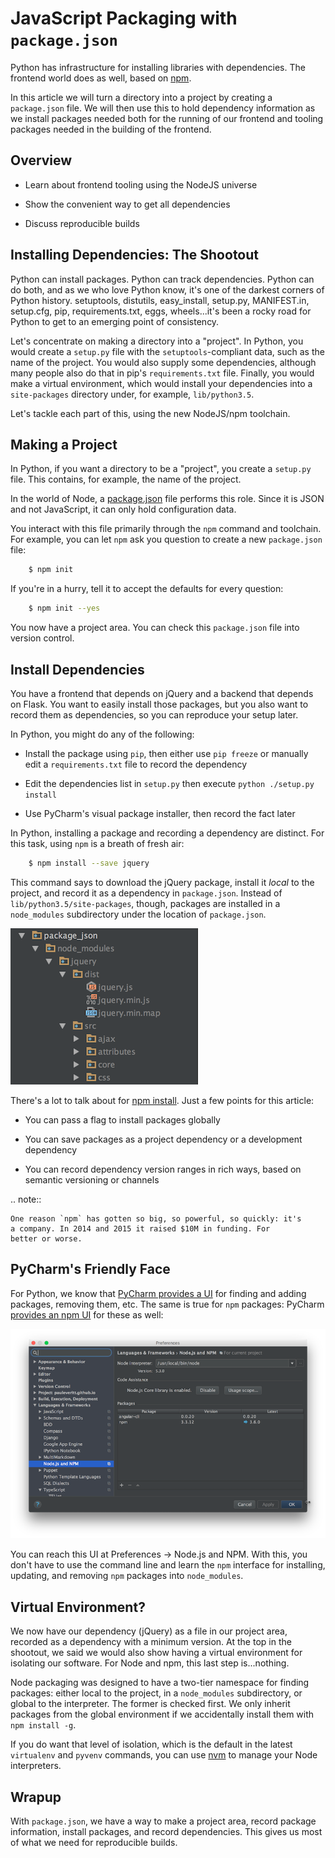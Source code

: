 # JavaScript Packaging with `package.json`

Python has infrastructure for installing libraries with dependencies.
The frontend world does as well, based on [npm](https://npmjs.org/).

In this article we will turn a directory into a project by creating a
`package.json` file. We will then use this to hold dependency
information as we install packages needed both for the running of our
frontend and tooling packages needed in the building of the frontend.

## Overview

- Learn about frontend tooling using the NodeJS universe

- Show the convenient way to get all dependencies

- Discuss reproducible builds

## Installing Dependencies: The Shootout

Python can install packages. Python can track dependencies. Python can
do both, and as we who love Python know, it's one of the darkest corners
of Python history. setuptools, distutils, easy_install, setup.py,
MANIFEST.in, setup.cfg, pip, requirements.txt, eggs, wheels...it's been
a rocky road for Python to get to an emerging point of consistency.

Let's concentrate on making a directory into a "project". In Python,
you would create a `setup.py` file with the `setuptools`-compliant
data, such as the name of the project. You would also supply some
dependencies, although many people also do that in pip's
`requirements.txt` file. Finally, you would make a virtual
environment, which would install your dependencies into a
`site-packages` directory under, for example, `lib/python3.5`.

Let's tackle each part of this, using the new NodeJS/npm toolchain.

## Making a Project

In Python, if you want a directory to be a "project", you create a
`setup.py` file. This contains, for example, the name of the project.

In the world of Node, a 
[package.json](https://docs.npmjs.com/files/package.json)
file performs this role.
Since it is JSON and not JavaScript, it can only hold configuration data.

You interact with this file primarily through the `npm` command and
toolchain. For example, you can let `npm` ask you question to create a
new `package.json` file:

```bash
    $ npm init
```

If you're in a hurry, tell it to accept the defaults for every question:

```bash
    $ npm init --yes
```

You now have a project area. You can check this `package.json` file into
version control.

## Install Dependencies

You have a frontend that depends on jQuery and a backend that depends on
Flask. You want to easily install those packages, but you also want
to record them as dependencies, so you can reproduce your setup later.

In Python, you might do any of the following:

- Install the package using `pip`, then either use `pip freeze` or
  manually edit a `requirements.txt` file to record the dependency

- Edit the dependencies list in `setup.py` then execute `python
  ./setup.py install`

- Use PyCharm's visual package installer, then record the fact later

In Python, installing a package and recording a dependency are distinct.
For this task, using `npm` is a breath of fresh air:

```bash
    $ npm install --save jquery
```

This command says to download the jQuery package, install it *local* to
the project, and record it as a dependency in `package.json`. Instead
of `lib/python3.5/site-packages`, though, packages are installed
in a `node_modules` subdirectory under the location of
`package.json`.

![jQuery in node_modules](node_modules.png)

There's a lot to talk about for 
[npm install](https://docs.npmjs.com/cli/install). 
Just a few points for this
article:

- You can pass a flag to install packages globally

- You can save packages as a project dependency or a development
  dependency

- You can record dependency version ranges in rich ways, based on
  semantic versioning or channels

.. note::

    One reason `npm` has gotten so big, so powerful, so quickly: it's
    a company. In 2014 and 2015 it raised $10M in funding. For
    better or worse.

## PyCharm's Friendly Face

For Python, we know that 
[PyCharm provides a UI](https://www.jetbrains.com/pycharm/help/installing-uninstalling-and-upgrading-packages.html)
for finding and adding packages, removing them, etc. The same is true for
`npm` packages: PyCharm 
[provides an npm UI](https://www.jetbrains.com/pycharm/help/node-js-and-npm.html)
for these as well:

![Node.js and NPM Preferences](preferences.png)

You can reach this UI at Preferences -> Node.js and NPM. With this, you
don't have to use the command line and learn the `npm` interface for
installing, updating, and removing `npm` packages into `node_modules`.

## Virtual Environment?

We now have our dependency (jQuery) as a file in our project area,
recorded as a dependency with a minimum version. At the top in
the shootout, we said we would also show having a virtual
environment for isolating our software. For Node and npm, this
last step is...nothing.

Node packaging was designed to have a two-tier namespace for finding
packages: either local to the project, in a `node_modules`
subdirectory, or global to the interpreter. The former is checked
first. We only inherit packages from the global environment if
we accidentally install them with `npm install -g`.

If you do want that level of isolation, which is the default in
the latest `virtualenv` and `pyvenv` commands, you can use
[nvm](https://github.com/creationix/nvm)
to manage your Node
interpreters.

## Wrapup

With `package.json`, we have a way to make a project area,
record package information, install packages, and record dependencies.
This gives us most of what we need for reproducible builds.
